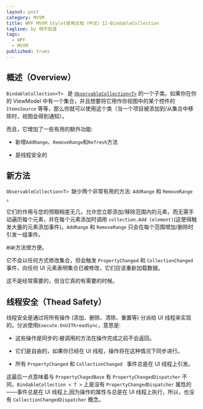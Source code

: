 ```yaml
---
layout: post
category: MVVM
title: WPF MVVM Stylet使用文档（中文）12-BindableCollection
tagline: by 明不知昔
tags: 
  - WPF
  - MVVM
published: trues
---
```






## 概述（Overview）

`BindableCollection<T> ` 是 [`ObservableCollection<T>`](http://msdn.microsoft.com/en-us/library/ms668604%28v=vs.110%29.aspx) 的一个子类。如果你在你的 ViewModel 中有一个集合，并且想要将它用作你视图中的某个控件的 `ItemsSource` 等等，那么你就可以使用这个类（当一个项目被添加到/从集合中移除时，视图会得到通知）。

<!--more-->

而且，它增加了一些有用的额外功能:



- 新增`AddRange`、`RemoveRange`和`Refresh`方法

- 是线程安全的



## 新方法

`ObservableCollection<T> `缺少两个非常有用的方法: `AddRange` 和 `RemoveRange ` 。

它们的作用与您的预期相差无几，允许您立即添加/移除范围内的元素，而无需手动遍历每个元素，并在每个元素添加时调用 `collection.Add (element)`(这使得触发大量的元素添加事件)。`AddRange` 和 `RemoveRange` 只会在每个范围增加/删除时引发一组事件。

`刷新`方法很方便。

它不会以任何方式修改集合，但会触发 `PropertyChanged` 和 `CollectionChanged` 事件，向任何 UI 元素表明集合已被修改，它们应该重新加载数据。

这不是经常需要的，但当它真的有需要的时候。



## 线程安全（Thead Safety）

线程安全是通过将所有操作 (添加、删除、清除、重置等) 分派给 UI 线程来实现的。分派使用`Execute.OnUIThreadSync`，意思是:

- 这些操作是同步的:被调用的方法在操作完成之前不会返回。

- 它们是自由的，如果你已经在 UI 线程，操作将在这种情况下同步进行。

- 所有 `PropertyChanged` 和 `CollectionChanged ` 事件总是在 UI 线程上引发。

这最后一点意味着与 `PropertyChagedBase` 有 `PropertyChangedDispatcher` 不同，`BindableCollection < T >` 上是没有 `PropertyChangedDispatcher`  属性的——事件总是在 UI 线程上,因为操作的属性与总是在 UI 线程上执行，所以，也没有 `CollectionChangedDispatcher` 概念。

